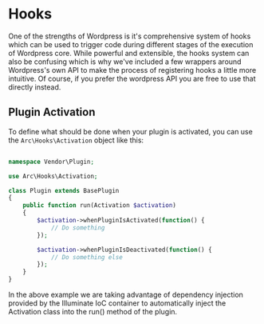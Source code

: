 # Hooks

One of the strengths of Wordpress is it's comprehensive system of hooks which can be used to trigger code
during different stages of the execution of Wordpress core. While powerful and extensible, the hooks
system can also be confusing which is why we've included a few wrappers around Wordpress's own API to make
the process of registering hooks a little more intuitive. Of course, if you prefer the wordpress API you
are free to use that directly instead.

## Plugin Activation

To define what should be done when your plugin is activated, you can use the `Arc\Hooks\Activation` object
like this:

```php

namespace Vendor\Plugin;

use Arc\Hooks\Activation;

class Plugin extends BasePlugin
{
    public function run(Activation $activation)
    {
        $activation->whenPluginIsActivated(function() {
            // Do something
        });

        $activation->whenPluginIsDeactivated(function() {
            // Do something else
        });
    }
}
```

In the above example we are taking advantage of dependency injection provided by the Illuminate IoC
container to automatically inject the Activation class into the run() method of the plugin.
